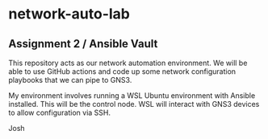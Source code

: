# network-auto-lab
## Assignment 2 / Ansible Vault

This repository acts as our network automation environment. We will be able to use GitHub actions and code up some network configuration playbooks that we can pipe to GNS3.

My environment involves running a WSL Ubuntu environment with Ansible installed. This will be the control node. WSL will interact with GNS3 devices to allow configuration via SSH.

Josh
